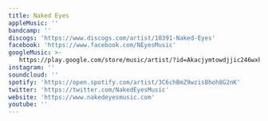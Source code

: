 ```yaml
---
title: Naked Eyes
appleMusic: ''
bandcamp: ''
discogs: 'https://www.discogs.com/artist/10391-Naked-Eyes'
facebook: 'https://www.facebook.com/NEyesMusic'
googleMusic: >-
   https://play.google.com/store/music/artist/?id=Akacjymtowdjjic246wxkxmxlau
instagram: ''
soundcloud: ''
spotify: 'https://open.spotify.com/artist/3C6chBmZ9wzisBhoh8G2nK'
twitter: 'https://twitter.com/NakedEyesMusic'
website: 'https://www.nakedeyesmusic.com'
youtube: ''
---
```

